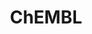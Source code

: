 ---
bigquery: https://console.cloud.google.com/bigquery?p=patents-public-data&d=ebi_chembl&page=dataset
citation: '"The ChEMBL database in 2017." Anna Gaulton, Anne Hersey, Michał Nowotka,
  A Patrícia Bento, Jon Chambers, David Mendez, Prudence Mutowo, Francis Atkinson,
  Louisa J Bellis, Elena Cibrián-Uhalte, Mark Davies, Nathan Dedman, Anneli Karlsson,
  María Paula Magariños, John P Overington, George Papadatos, Ines Smit, Andrew R
  Leach Nucleic acids Research (2017) 45 (Database Issue), D945-D954'
contributors: European Bioinformatics Institute
cost: None
description: ChEMBL Data is a manually curated database of small molecules used in
  drug discovery, including information about existing patented drugs.
documentation: 'schema: https://www.ebi.ac.uk/chembl/db_schema


  '
last_edit: Mon, 04 Apr 2022 19:07:30 GMT
location: https://console.cloud.google.com/marketplace/product/google_patents_public_datasets/chembl
maintained_by: EMBL-EBI, an outstation of European Molecular Biology Laboratory
related_publications: '

  ChEMBL: towards direct deposition of bioassay data.


  Mendez D, Gaulton A, Bento AP, Chambers J, De Veij M, Félix E, Magariños MP, Mosquera
  JF, Mutowo P, Nowotka M, Gordillo-Marañón M, Hunter F, Junco L, Mugumbate G, Rodriguez-Lopez
  M, Atkinson F, Bosc N, Radoux CJ, Segura-Cabrera A, Hersey A, Leach AR.


  — Nucleic Acids Res. 2019; 47(D1):D930-D940. doi: 10.1093/nar/gky1075

  '
schema_fields: '[''ro3_pass'', ''parent_molregno'', ''res_stem_id'', ''site_name'',
  ''structure_type'', ''standard_inchi'', ''authors'', ''co_stem_id'', ''relationship_desc'',
  ''organism'', ''assay_type'', ''level4_description'', ''text_value'', ''qudt_units'',
  ''molregno'', ''met_id'', ''who_name'', ''warning_class'', ''substrate_record_id'',
  ''go_id'', ''standard_inchi_key'', ''patent_no'', ''black_box_warning'', ''parent_id'',
  ''cell_source_organism'', ''component_type'', ''caloha_id'', ''mec_id'', ''met_conversion'',
  ''mol_atc_id'', ''standard_type'', ''uo_units'', ''stem'', ''domain_id'', ''definition'',
  ''first_in_class'', ''isoform'', ''normal_range_min'', ''doc_type'', ''efo_term'',
  ''normal_range_max'', ''le'', ''rtb'', ''withdrawn_year'', ''level2_description'',
  ''relationship'', ''innovator_company'', ''pubmed_id'', ''updated_by'', ''subgroup'',
  ''curated_by'', ''dosed_ingredient'', ''job_id'', ''standard_upper_value'', ''patent_use_code'',
  ''selectivity_comment'', ''compound_key'', ''active_ingredient'', ''hrac_class_id'',
  ''as_id'', ''level4'', ''qed_weighted'', ''country'', ''downgraded'', ''withdrawn_country'',
  ''comp_go_id'', ''molecule_type'', ''met_comment'', ''alogp'', ''level3'', ''ad_type'',
  ''stem_class'', ''company'', ''metref_id'', ''orig_description'', ''l5'', ''natural_product'',
  ''path'', ''acd_most_apka'', ''compsyn_id'', ''confidence'', ''abstract'', ''activity_id'',
  ''sitecomp_id'', ''mechanism_comment'', ''cell_source_tax_id'', ''mw_monoisotopic'',
  ''version'', ''assay_source'', ''inorganic_flag'', ''formulation_id'', ''ref_id'',
  ''cell_id'', ''warning_description'', ''src_assay_id'', ''applicant_full_name'',
  ''assay_test_type'', ''cell_description'', ''standard_text_value'', ''cx_logp'',
  ''src_id'', ''aidx'', ''site_id'', ''l6'', ''toid'', ''units'', ''warnref_id'',
  ''hba'', ''frac_code'', ''prodrug'', ''doi'', ''pref_name'', ''trade_name'', ''upper_value'',
  ''l1'', ''num_alerts'', ''availability_type'', ''src_short_name'', ''assay_tissue'',
  ''set_name'', ''mesh_heading'', ''parent_go_id'', ''bto_id'', ''smarts'', ''std_act_id'',
  ''ref_url'', ''uberon_id'', ''hbd_lipinski'', ''protein_class_desc'', ''molecular_species'',
  ''indication_class'', ''site_residues'', ''usan_stem_definition'', ''assay_id'',
  ''assay_category'', ''ddd_comment'', ''topical'', ''level5'', ''parameter_value'',
  ''ref_type'', ''accession'', ''component_synonym'', ''confidence_score'', ''ddd_value'',
  ''chembl_id'', ''rgid'', ''sequence'', ''volume'', ''route'', ''standard_units'',
  ''withdrawn_reason'', ''class_level'', ''bao_endpoint'', ''hrac_code'', ''species_group_flag'',
  ''value'', ''target_mapping'', ''standard_flag'', ''src_compound_id'', ''published_value'',
  ''therapeutic_flag'', ''compd_id'', ''source_domain_id'', ''oc_id'', ''targcomp_id'',
  ''direct_interaction'', ''submission_date'', ''alert_name'', ''who_extra'', ''drug_record_id'',
  ''short_name'', ''drug_product_flag'', ''entity_id'', ''predbind_id'', ''priority'',
  ''sequence_md5sum'', ''ap_id'', ''year'', ''relationship_type'', ''hbd'', ''idx'',
  ''activity_comment'', ''level1_description'', ''domain_description'', ''num_lipinski_ro5_violations'',
  ''issue'', ''irac_code'', ''source'', ''pchembl_value'', ''major_class'', ''protclasssyn_id'',
  ''alert_set_id'', ''end_position'', ''comments'', ''enzyme_name'', ''domain_type'',
  ''enzyme_tid'', ''curation_comment'', ''dosage_form'', ''approval_date'', ''db_version'',
  ''assay_tax_id'', ''mc_target_type'', ''synonyms'', ''strength'', ''label'', ''compound_name'',
  ''prod_pat_id'', ''warning_year'', ''delist_flag'', ''title'', ''frac_class_id'',
  ''active_molregno'', ''standard_relation'', ''name'', ''targrel_id'', ''syn_type'',
  ''pathway_id'', ''aromatic_rings'', ''molecular_mechanism'', ''parameter_type'',
  ''db_source'', ''assay_subcellular_fraction'', ''protein_class_id'', ''warning_id'',
  ''mol_frac_id'', ''cell_name'', ''usan_substem'', ''efo_id'', ''acd_most_bpka'',
  ''full_molformula'', ''mc_target_accession'', ''drugind_id'', ''entity_type'', ''parenteral'',
  ''patent_id'', ''disease_efficacy'', ''relation'', ''first_approval'', ''class_type'',
  ''assay_class_id'', ''potential_duplicate'', ''mol_irac_id'', ''published_relation'',
  ''bao_format'', ''polymer_flag'', ''num_ro5_violations'', ''cell_ontology_id'',
  ''level3_description'', ''metabolite_record_id'', ''level2'', ''l3'', ''cidx'',
  ''l8'', ''l4'', ''acd_logd'', ''previous_company'', ''assay_cell_type'', ''stat'',
  ''withdrawn_class'', ''pathway_key'', ''parent_type'', ''record_id'', ''activity_count'',
  ''tid_fixed'', ''usan_year'', ''status'', ''indref_id'', ''heavy_atoms'', ''doc_id'',
  ''prediction_method'', ''variant_id'', ''result_flag'', ''cl_lincs_id'', ''research_stem'',
  ''homologue'', ''mesh_id'', ''canonical_smiles'', ''smid'', ''full_mwt'', ''nda_type'',
  ''tax_id'', ''usan_stem_id'', ''l7'', ''updated_on'', ''assay_desc'', ''domain_name'',
  ''publication_number'', ''ridx'', ''ddd_units'', ''type'', ''patent_expire_date'',
  ''binding_site_comment'', ''target_desc'', ''l2'', ''mc_organism'', ''protein_class_synonym'',
  ''assay_param_id'', ''ddd_id'', ''mc_target_name'', ''creation_date'', ''assay_strain'',
  ''withdrawn_flag'', ''last_page'', ''comp_class_id'', ''published_type'', ''tbl'',
  ''ddd_admr'', ''level1'', ''lle'', ''biocomp_id'', ''log_id'', ''action_type'',
  ''atc_code'', ''drug_substance_flag'', ''assay_organism'', ''tid'', ''cx_most_apka'',
  ''acd_logp'', ''published_units'', ''aspect'', ''related_tid'', ''tissue_id'', ''mecref_id'',
  ''mutation'', ''last_active'', ''mol_hrac_id'', ''bao_id'', ''bei'', ''start_position'',
  ''cx_most_bpka'', ''chebi_par_id'', ''clo_id'', ''cx_logd'', ''warning_type'', ''irac_class_id'',
  ''data_validity_comment'', ''mw_freebase'', ''oral'', ''mc_tax_id'', ''target_type'',
  ''cpd_str_alert_id'', ''actsm_id'', ''psa'', ''description'', ''molfile'', ''ingredient'',
  ''component_id'', ''chirality'', ''product_id'', ''alert_id'', ''cell_source_tissue'',
  ''max_phase'', ''standard_value'', ''usan_stem'', ''sei'', ''molsyn_id'', ''cellosaurus_id'',
  ''src_description'', ''warning_country'', ''journal'', ''hba_lipinski'', ''mechanism_of_action'',
  ''helm_notation'', ''first_page'', ''annotation'', ''ass_cls_map_id'', ''max_phase_for_ind'']'
shortname: chembl
tags:
- biotechnology
- health
- chemical
- bioinformatics
- medical
terms_of_use: CC BY-SA 3.0
title: ChEMBL
uuid: e232a192-965c-4ec9-904c-155b6dfe56c5
---